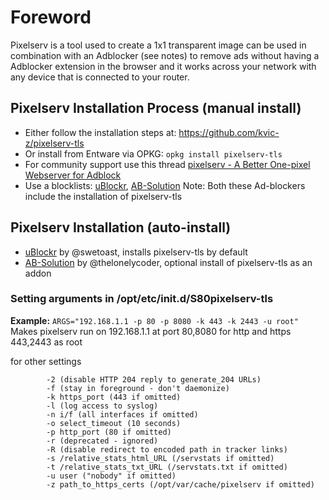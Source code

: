 # Foreword
Pixelserv is a tool used to create a 1x1 transparent image can be used in combination with an Adblocker (see notes) to remove ads without having a Adblocker extension in the browser and it works across your network with any device that is connected to your router.

## Pixelserv Installation Process (manual install)
* Either follow the installation steps at: https://github.com/kvic-z/pixelserv-tls
* Or install from Entware via OPKG: `opkg install pixelserv-tls`
* For community support use this thread [pixelserv - A Better One-pixel Webserver for Adblock](http://www.snbforums.com/threads/pixelserv-a-better-one-pixel-webserver-for-adblock.26114/)
* Use a blocklists: [uBlockr](https://gitlab.com/spitfire-project/ublockr/blob/master/README.md), [AB-Solution](http://www.ab-solution.info/) Note: Both these Ad-blockers include the installation of pixelserv-tls

## Pixelserv Installation (auto-install)
* [uBlockr](http://www.snbforums.com/threads/ublockr-a-minimalists-approach-to-adblocking.31683/) by @swetoast, installs pixelserv-tls by default
* [AB-Solution](https://www.ab-solution.info/) by @thelonelycoder, optional install of pixelserv-tls as an addon

### Setting arguments in /opt/etc/init.d/S80pixelserv-tls

**Example:** `ARGS="192.168.1.1 -p 80 -p 8080 -k 443 -k 2443 -u root"`<br/>
Makes pixelserv run on 192.168.1.1 at port 80,8080 for http and https 443,2443 as root

for other settings 
```
        -2 (disable HTTP 204 reply to generate_204 URLs)
        -f (stay in foreground - don't daemonize)
        -k https_port (443 if omitted)
        -l (log access to syslog)
        -n i/f (all interfaces if omitted)
        -o select_timeout (10 seconds)
        -p http_port (80 if omitted)
        -r (deprecated - ignored)
        -R (disable redirect to encoded path in tracker links)
        -s /relative_stats_html_URL (/servstats if omitted)
        -t /relative_stats_txt_URL (/servstats.txt if omitted)
        -u user ("nobody" if omitted)
        -z path_to_https_certs (/opt/var/cache/pixelserv if omitted)
```